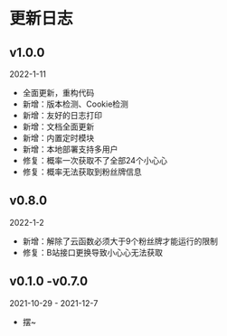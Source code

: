 # 更新日志

## v1.0.0
2022-1-11
- 全面更新，重构代码
- 新增：版本检测、Cookie检测
- 新增：友好的日志打印
- 新增：文档全面更新
- 新增：内置定时模块
- 新增：本地部署支持多用户
- 修复：概率一次获取不了全部24个小心心
- 修复：概率无法获取到粉丝牌信息

## v0.8.0
2022-1-2
- 新增：解除了云函数必须大于9个粉丝牌才能运行的限制
- 修复：B站接口更换导致小心心无法获取

## v0.1.0 -v0.7.0
2021-10-29 - 2021-12-7
- 摆~